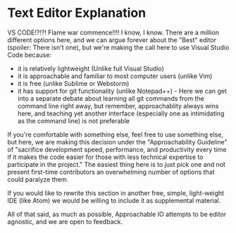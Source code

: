 # Text Editor Explanation

VS CODE!?!?! Flame war commence!!!! I know, I know. There are a million different options here, and we can argue forever about the "Best" editor (spoiler: There isn't one), but we're making the call here to use Visual Studio Code because:

- it is relatively lightweight (Unlike full Visual Studio)
- it is approachable and familiar to most computer users (unlike Vim)
- it is free (unlike Sublime or Webstorm)
- it has support for git functionality (unlike Notepad++) - Here we can get into a separate debate about learning all git commands from the command line right away, but remember, approachablity always wins here, and teaching yet another interface (especially one as intimidating as the command line) is not preferable

If you're comfortable with something else, feel free to use something else, but here, we are making this decision under the "Approachability Guideline" of "sacrifice development speed, performance, and productivity every time if it makes the code easier for those with less technical expertise to participate in the project." The easiest thing here is to just pick one and not present first-time contributors an overwhelming number of options that could paralyze them. 

If you would like to rewrite this section in another free, simple, light-weight IDE (like Atom) we would be willing to include it as supplemental material.

All of that said, as much as possible, Approachable IO attempts to be editor agnostic, and we are open to feedback.
